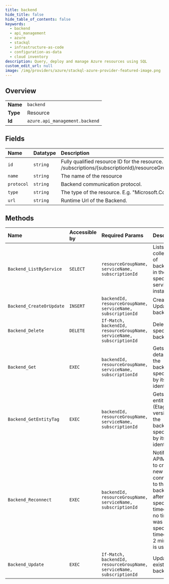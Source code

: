 ```yaml
---
title: backend
hide_title: false
hide_table_of_contents: false
keywords:
  - backend
  - api_management
  - azure    
  - stackql
  - infrastructure-as-code
  - configuration-as-data
  - cloud inventory
description: Query, deploy and manage Azure resources using SQL
custom_edit_url: null
image: /img/providers/azure/stackql-azure-provider-featured-image.png
---
```

  
    

## Overview
<table><tbody>
<tr><td><b>Name</b></td><td><code>backend</code></td></tr>
<tr><td><b>Type</b></td><td>Resource</td></tr>
<tr><td><b>Id</b></td><td><code>azure.api_management.backend</code></td></tr>
</tbody></table>

## Fields
| Name | Datatype | Description |
|:-----|:---------|:------------|
| `id` | `string` | Fully qualified resource ID for the resource. Ex - /subscriptions/&#123;subscriptionId&#125;/resourceGroups/&#123;resourceGroupName&#125;/providers/&#123;resourceProviderNamespace&#125;/&#123;resourceType&#125;/&#123;resourceName&#125; |
| `name` | `string` | The name of the resource |
| `protocol` | `string` | Backend communication protocol. |
| `type` | `string` | The type of the resource. E.g. "Microsoft.Compute/virtualMachines" or "Microsoft.Storage/storageAccounts" |
| `url` | `string` | Runtime Url of the Backend. |
## Methods
| Name | Accessible by | Required Params | Description |
|:-----|:--------------|:----------------|:------------|
| `Backend_ListByService` | `SELECT` | `resourceGroupName, serviceName, subscriptionId` | Lists a collection of backends in the specified service instance. |
| `Backend_CreateOrUpdate` | `INSERT` | `backendId, resourceGroupName, serviceName, subscriptionId` | Creates or Updates a backend. |
| `Backend_Delete` | `DELETE` | `If-Match, backendId, resourceGroupName, serviceName, subscriptionId` | Deletes the specified backend. |
| `Backend_Get` | `EXEC` | `backendId, resourceGroupName, serviceName, subscriptionId` | Gets the details of the backend specified by its identifier. |
| `Backend_GetEntityTag` | `EXEC` | `backendId, resourceGroupName, serviceName, subscriptionId` | Gets the entity state (Etag) version of the backend specified by its identifier. |
| `Backend_Reconnect` | `EXEC` | `backendId, resourceGroupName, serviceName, subscriptionId` | Notifies the APIM proxy to create a new connection to the backend after the specified timeout. If no timeout was specified, timeout of 2 minutes is used. |
| `Backend_Update` | `EXEC` | `If-Match, backendId, resourceGroupName, serviceName, subscriptionId` | Updates an existing backend. |

